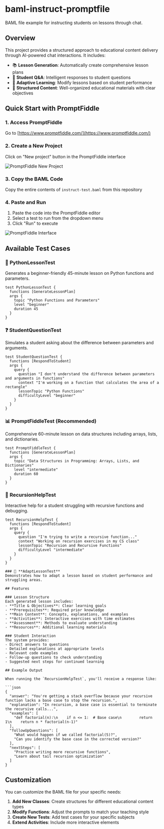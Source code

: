 # baml-instruct-promptfile
BAML file example for instructing students on lessons through chat.

## Overview

This project provides a structured approach to educational content delivery through AI-powered chat interactions. It includes:

- 📚 **Lesson Generation**: Automatically create comprehensive lesson plans
- 💬 **Student Q&A**: Intelligent responses to student questions
- 🔄 **Adaptive Learning**: Modify lessons based on student performance
- 🎯 **Structured Content**: Well-organized educational materials with clear objectives

## Quick Start with PromptFiddle

### 1. Access PromptFiddle
Go to [https://www.promptfiddle.com/](https://www.promptfiddle.com/)

### 2. Create a New Project
Click on "New project" button in the PromptFiddle interface

![PromptFiddle New Project](https://github.com/user-attachments/assets/promptfiddle-new-project.png)

### 3. Copy the BAML Code
Copy the entire contents of `instruct-test.baml` from this repository

### 4. Paste and Run
1. Paste the code into the PromptFiddle editor
2. Select a test to run from the dropdown menu
3. Click "Run" to execute

![PromptFiddle Interface](https://github.com/user-attachments/assets/promptfiddle-interface.png)

## Available Test Cases

### 🐍 **PythonLessonTest**
Generates a beginner-friendly 45-minute lesson on Python functions and parameters.
```baml
test PythonLessonTest {
  functions [GenerateLessonPlan]
  args {
    topic "Python Functions and Parameters"
    level "beginner"
    duration 45
  }
}
```

### ❓ **StudentQuestionTest**
Simulates a student asking about the difference between parameters and arguments.
```baml
test StudentQuestionTest {
  functions [RespondToStudent]
  args {
    query {
      question "I don't understand the difference between parameters and arguments in functions"
      context "I'm working on a function that calculates the area of a rectangle"
      lessonTopic "Python Functions"
      difficultyLevel "beginner"
    }
  }
}
```

### 📊 **PromptFiddleTest** (Recommended)
Comprehensive 60-minute lesson on data structures including arrays, lists, and dictionaries.
```baml
test PromptFiddleTest {
  functions [GenerateLessonPlan]
  args {
    topic "Data Structures in Programming: Arrays, Lists, and Dictionaries"
    level "intermediate"
    duration 60
  }
}
```

### 🔄 **RecursionHelpTest**
Interactive help for a student struggling with recursive functions and debugging.
```baml
test RecursionHelpTest {
  functions [RespondToStudent]
  args {
    query {
      question "I'm trying to write a recursive function..."
      context "Working on recursion exercises in my CS class"
      lessonTopic "Recursion and Recursive Functions"
      difficultyLevel "intermediate"
    }
  }
}

### 🎯 **AdaptLessonTest**
Demonstrates how to adapt a lesson based on student performance and struggling areas.

## Features

### Lesson Structure
Each generated lesson includes:
- **Title & Objectives**: Clear learning goals
- **Prerequisites**: Required prior knowledge
- **Main Content**: Concepts, explanations, and examples
- **Activities**: Interactive exercises with time estimates
- **Assessment**: Methods to evaluate understanding
- **Resources**: Additional learning materials

### Student Interaction
The system provides:
- Direct answers to questions
- Detailed explanations at appropriate levels
- Relevant code examples
- Follow-up questions to check understanding
- Suggested next steps for continued learning

## Example Output

When running the `RecursionHelpTest`, you'll receive a response like:

```json
{
  "answer": "You're getting a stack overflow because your recursive function lacks a base case to stop the recursion.",
  "explanation": "In recursion, a base case is essential to terminate the recursive calls...",
  "examples": [
    "def factorial(n):\n    if n <= 1:  # Base case\n        return 1\n    return n * factorial(n-1)"
  ],
  "followUpQuestions": [
    "What would happen if we called factorial(5)?",
    "Can you identify the base case in the corrected version?"
  ],
  "nextSteps": [
    "Practice writing more recursive functions",
    "Learn about tail recursion optimization"
  ]
}
```

## Customization

You can customize the BAML file for your specific needs:

1. **Add New Classes**: Create structures for different educational content types
2. **Modify Functions**: Adjust the prompts to match your teaching style
3. **Create New Tests**: Add test cases for your specific subjects
4. **Extend Activities**: Include more interactive elements
